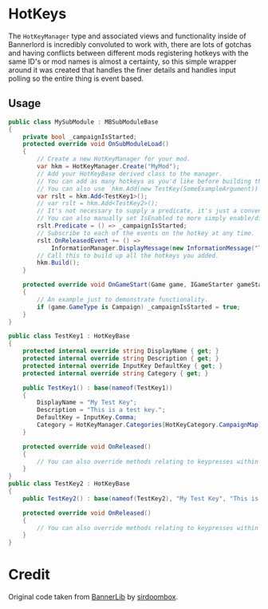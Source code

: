 # HotKeys

The `HotKeyManager` type and associated views and functionality inside of Bannerlord is incredibly convoluted to work with, there are lots of gotchas and having conflicts between different mods registering hotkeys with the same ID's or mod names is almost a certainty, so this simple wrapper around it was created that handles the finer details and handles input polling so the entire thing is event based.

## Usage

```csharp
public class MySubModule : MBSubModuleBase
{
    private bool _campaignIsStarted;
    protected override void OnSubModuleLoad()
    {
        // Create a new HotKeyManager for your mod.
        var hkm = HotKeyManager.Create("MyMod");
        // Add your HotKeyBase derived class to the manager.
        // You can add as many hotkeys as you'd like before building them up.
        // You can also use `hkm.Add(new TestKey(SomeExampleArgument))` if you'd like to have a non-default constructor.
        var rslt = hkm.Add<TestKey1>();
        // var rslt = hkm.Add<TestKey2>();
        // It's not necessary to supply a predicate, it's just a convenience.
        // You can also manually set IsEnabled to more simply enable/disable a keys functionality.
        rslt.Predicate = () => _campaignIsStarted;
        // Subscribe to each of the events on the hotkey at any time.
        rslt.OnReleasedEvent += () =>
            InformationManager.DisplayMessage(new InformationMessage("Test Key Released!", Colors.Magenta));
        // Call this to build up all the hotkeys you added.
        hkm.Build();
    }

    protected override void OnGameStart(Game game, IGameStarter gameStarterObject)
    {
        // An example just to demonstrate functionality.
        if (game.GameType is Campaign) _campaignIsStarted = true;
    }
}

public class TestKey1 : HotKeyBase
{
    protected internal override string DisplayName { get; }
    protected internal override string Description { get; }
    protected internal override InputKey DefaultKey { get; }
    protected internal override string Category { get; }

    public TestKey1() : base(nameof(TestKey1))
    {
        DisplayName = "My Test Key";
        Description = "This is a test key.";
        DefaultKey = InputKey.Comma;
        Category = HotKeyManager.Categories[HotKeyCategory.CampaignMap];
    }

    protected override void OnReleased()
    {
        // You can also override methods relating to keypresses within the key itself.
    }
}
public class TestKey2 : HotKeyBase
{
    public TestKey2() : base(nameof(TestKey2), "My Test Key", "This is a test key.", InputKey.Comma, HotKeyManager.Categories[HotKeyCategory.CampaignMap]) { }

    protected override void OnReleased()
    {
        // You can also override methods relating to keypresses within the key itself.
    }
}
```

# Credit
Original code taken from [BannerLib](https://github.com/sirdoombox/BannerLib/tree/d721fb572f33a702ab7b724b866fe06d86d60d1a/BannerLib.Input) by [sirdoombox](https://github.com/sirdoombox).